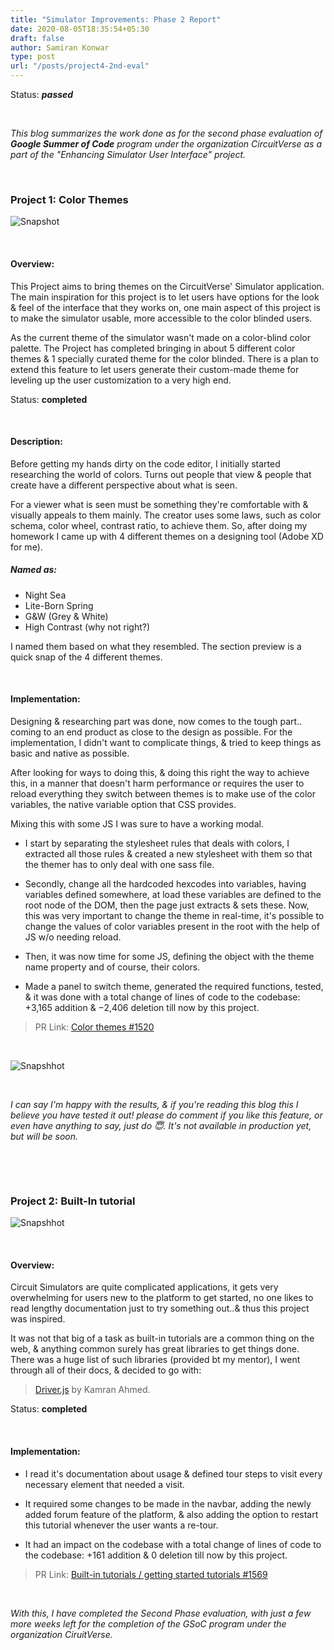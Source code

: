 ```yaml
---
title: "Simulator Improvements: Phase 2 Report"
date: 2020-08-05T18:35:54+05:30
draft: false
author: Samiran Konwar
type: post
url: "/posts/project4-2nd-eval"
---
```


Status: ***passed***

&nbsp;

*This blog summarizes the work done as for the second phase evaluation of **Google Summer of Code** program under the organization CircuitVerse as a part of the "Enhancing Simulator User Interface" project.*

&nbsp;

### Project 1: Color Themes

![Snapshot](/img/p4/themes.png)

&nbsp;

#### Overview:

This Project aims to bring themes on the CircuitVerse' Simulator application. The main inspiration for this project is to let users have options for the look & feel of the interface that they works on, one main aspect of this project is to make the simulator usable, more accessible to the color blinded users.

As the current theme of the simulator wasn't made on a color-blind color palette. The Project has completed bringing in about 5 different color themes & 1 specially curated theme for the color blinded. There is a plan to extend this feature to let users generate their custom-made theme for leveling up the user customization to a very high end.


Status: **completed**

&nbsp;

#### Description:

Before getting my hands dirty on the code editor, I initially started researching the world of colors. Turns out people that view & people that create have a different perspective about what is seen.

For a viewer what is seen must be something they're comfortable with & visually appeals to them mainly. The creator uses some laws, such as color schema, color wheel, contrast ratio, to achieve them. So, after doing my homework I came up with 4 different themes on a designing tool (Adobe XD for me).

##### Named as:

- Night Sea
- Lite-Born Spring
- G&W (Grey & White)
- High Contrast (why not right?)

I named them based on what they resembled. The section preview is a quick snap of the 4 different themes.

&nbsp;

#### Implementation:

Designing & researching part was done, now comes to the tough part.. coming to an end product as close to the design as possible.
For the implementation, I didn't want to complicate things, & tried to keep things as basic and native as possible.

After looking for ways to doing this, & doing this right the way to achieve this, in a manner that doesn't harm performance or requires the user to reload everything they switch between themes is to make use of the color variables, the native variable option that CSS provides.

Mixing this with some JS I was sure to have a working modal.


- I start by separating the stylesheet rules that deals with colors, I extracted all those rules & created a new stylesheet with them so that the themer has to only deal with one sass file.

- Secondly, change all the hardcoded hexcodes into variables, having variables defined somewhere, at load these variables are defined to the root node of the DOM, then the page just extracts & sets these. Now, this was very important to change the theme in real-time, it's possible to change the values of color variables present in the root with the help of JS w/o needing reload.

- Then, it was now time for some JS, defining the object with the theme name property and of course, their colors.

- Made a panel to switch theme, generated the required functions, tested, & it was done with a total change of lines of code to the codebase: +3,165 addition & −2,406 deletion till now by this project.

> PR Link: [Color themes #1520](https://github.com/CircuitVerse/CircuitVerse/pull/1520)

&nbsp;

![Snapshhot](/img/p4/nightSky.png)

&nbsp;

*I can say I'm happy with the results, & if you're reading this blog this I believe you have tested it out! please do comment if you like this feature, or even have anything to say, just do 😇. It's not available in production yet, but will be soon.*

&nbsp;

&nbsp;

### Project  2: Built-In tutorial

![Snapshhot](/img/p4/BIT.gif)

&nbsp;

#### Overview:

Circuit Simulators are quite complicated applications, it gets very overwhelming for users new to the platform to get started, no one likes to read lengthy documentation just to try something out..& thus this project was inspired.

It was not that big of a task as built-in tutorials are a common thing on the web, & anything common surely has great libraries to get things done. There was a huge list of such libraries (provided bt my mentor), I went through all of their docs, & decided to go with:
> [Driver.js](https://kamranahmed.info/driver.js/) by Kamran Ahmed.

Status: **completed**

&nbsp;

#### Implementation:

* I read it's documentation about usage & defined tour steps to visit every necessary element that needed a visit.

* It required some changes to be made in the navbar, adding the newly added forum feature of the platform, & also adding the option to restart this tutorial whenever the user wants a re-tour.

* It had an impact on the codebase with a total change of lines of code to the codebase: +161 addition & 0 deletion till now by this project.

> PR Link: [Built-in tutorials / getting started tutorials #1569](https://github.com/CircuitVerse/CircuitVerse/pull/1569)

&nbsp;
&nbsp;
&nbsp;

*With this, I have completed the Second Phase evaluation, with just a few more weeks left for the completion of the GSoC program under the organization CiruitVerse.*
